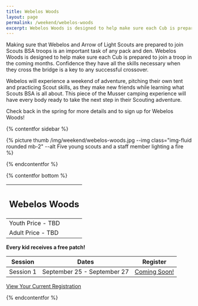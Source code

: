 ```yaml
---
title: Webelos Woods
layout: page
permalink: /weekend/webelos-woods
excerpt: Webelos Woods is designed to help make sure each Cub is prepared to join a troop in the coming months.
---
```


Making sure that Webelos and Arrow of Light Scouts are prepared to join Scouts BSA troops is an important task of any pack and den. Webelos Woods is designed to help make sure each Cub is prepared to join a troop in the coming months. Confidence they have all the skills necessary when they cross the bridge is a key to any successful crossover.

Webelos will experience a weekend of adventure, pitching their own tent and practicing Scout skills, as they make new friends while learning what Scouts BSA is all about. This piece of the Musser camping experience will have every body ready to take the next step in their Scouting adventure.

Check back in the spring for more details and to sign up for Webelos Woods!

{% contentfor sidebar %}

{% picture thumb /img/weekend/webelos-woods.jpg --img class="img-fluid rounded mb-2" --alt Five young scouts and a staff member lighting a fire %}

{% endcontentfor %}

{% contentfor bottom %}

<div class="row"> 
  <div class="col">
    <table class="table table-striped my-3 ">
      <thead class="text-center">
        <tr>
          <th scope="col"><h2 class="my-0">Webelos Woods</h2></th>
        </tr>
      </thead>
      <tbody>
          <tr>
            <td>Youth Price - TBD</td>
          </tr>
          <tr>
            <td>Adult Price - TBD</td>
          </tr>
      </tbody>
    </table>
    <div class="text-center">
      <strong>Every kid receives a free patch!</strong><br>
    </div>
  </div> 
  <div class="col">
    <table class="table table-striped my-3 text-center">
      <thead>
        <tr>
          <th scope="col">Session</th>
          <th scope="col">Dates</th>
          <th scope="col">Register</th>
        </tr>
      </thead>
      <tbody>
          <tr>
            <td>Session 1</td>
            <td>September 25 - September 27</td>
            <td><a class="btn btn-primary btn-block" href="#">Coming Soon!</a></td>
          </tr>
      </tbody>
    </table>
    <div class="text-center">
      <a role="button" class="btn btn-primary btn-lg" href="https://colbsa.doubleknot.com/Rosters/logon.aspx?orgkey=541">View Your Current Registration</a>
    </div>
  </div>
</div>

{% endcontentfor %}
